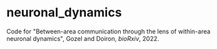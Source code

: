 # neuronal_dynamics

Code for "Between-area communication through the lens of within-area neuronal dynamics", Gozel and Doiron, *bioRxiv*, 2022.
